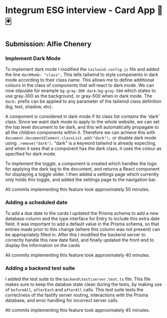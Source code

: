 # Integrum ESG interview - Card App 🎴🃏

## Submission: Alfie Chenery

### Implement Dark Mode

To implement dark mode I modified the `tailwind.config.js` file and added the line `darkMode: "class",`
This tells tailwind to style components in dark mode according to their class name. This allows me to define additional colours in the class of components that will react to dark mode. We can now stipulate for example `bg-gray-300 dark:bg-gray-500` which states to use gray-300 as the background, or gray-500 when in dark mode. The `dark:` prefix can be applied to any parameter of the tailwind class definition (bg, text, shadow, etc).

A component is considered in dark mode if its class list contains the 'dark' class. Since we want dark mode to
apply to the whole website, we can set the top level document to be dark, and this will automatically propagate to all the children components within it. Therefore we can achieve this with `document.documentElement.classList.add("dark");` or disable dark mode using `.remove("dark")`. "dark" is a keyword tailwind is already expecting, and when it sees that a component has the dark class, it uses the colour as specified for dark mode.

To implement the toggle, a component is created which handles the logic for applying the dark tag to the document, and returns a React component for displaying a toggle slider. I then added a settings page which currently only holds this toggle, and added the settings page to the navigation bar.

All commits implementing this feature took approximately 50 minutes.

### Adding a scheduled date

To add a due date to the cards I updated the Prisma schema to add a new database column and the type interface for Entry to include this extra date field.
It was important to add a default value in the Prisma schema, so that entries made prior to this change (where this column was not present) can be appropriately filled in.
After this I modified the backend server to correctly handle this new date field, and finally updated the front end to display the information on the cards

All commits implementing this feature took approximately 40 minutes.

### Adding a backend test suite

I added the test suite to the `backend\test\server.text.ts` file. This file makes sure to keep the databse state clean during the tests, by making use of ```beforeAll```, ```afterEach``` and ```afterAll``` calls. This test suite tests the correctness of the fastify server routing, interactions with the Prisma database, and error handling for incorrect server calls.

All commits implementing this feature took approximately 45 minutes.
